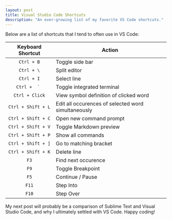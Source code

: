 ```yaml
---
layout: post
title: Visual Studio Code Shortcuts
description: "An ever-growing list of my favorite VS Code shortcuts."
---
```


Below are a list of shortcuts that I tend to often use in VS Code:

| Keyboard Shortcut | Action |
 :---:                | ---    
`Ctrl + B` | Toggle side bar
`Ctrl + \` | Split editor
`Ctrl + I` | Select line
``Ctrl +  ` `` | Toggle integrated terminal
`Ctrl + Click` | View symbol definition of clicked word
`Ctrl + Shift + L` | Edit all occurences of selected word simultaneously
`Ctrl + Shift + C` | Open new command prompt
`Ctrl + Shift + V` | Toggle Markdown preview
`Ctrl + Shift + P` | Show all commands
`Ctrl + Shift + ]` | Go to matching bracket
`Ctrl + Shift + K` | Delete line
`F3` | Find next occurence
`F9` | Toggle Breakpoint
`F5` | Continue / Pause
`F11` | Step Into
`F10` | Step Over

My next post will probably be a comparison of Sublime Text and Visual Studio Code, and why I ultimately settled with VS Code. Happy coding!

 

